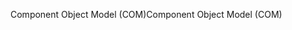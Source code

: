 <span data-ttu-id="cba5f-101">Component Object Model (COM)</span><span class="sxs-lookup"><span data-stu-id="cba5f-101">Component Object Model (COM)</span></span>